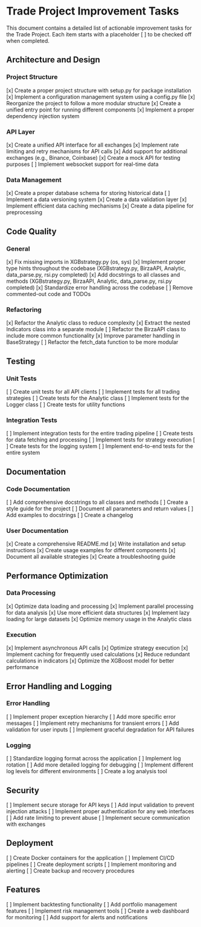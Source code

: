 # Trade Project Improvement Tasks

This document contains a detailed list of actionable improvement tasks for the Trade Project. Each item starts with a placeholder [ ] to be checked off when completed.

## Architecture and Design

### Project Structure
[x] Create a proper project structure with setup.py for package installation
[x] Implement a configuration management system using a config.py file
[x] Reorganize the project to follow a more modular structure
[x] Create a unified entry point for running different components
[x] Implement a proper dependency injection system

### API Layer
[x] Create a unified API interface for all exchanges
[x] Implement rate limiting and retry mechanisms for API calls
[x] Add support for additional exchanges (e.g., Binance, Coinbase)
[x] Create a mock API for testing purposes
[ ] Implement websocket support for real-time data

### Data Management
[x] Create a proper database schema for storing historical data
[ ] Implement a data versioning system
[x] Create a data validation layer
[x] Implement efficient data caching mechanisms
[x] Create a data pipeline for preprocessing

## Code Quality

### General
[x] Fix missing imports in XGBstrategy.py (os, sys)
[x] Implement proper type hints throughout the codebase (XGBstrategy.py, BirzaAPI, Analytic, data_parse.py, rsi.py completed)
[x] Add docstrings to all classes and methods (XGBstrategy.py, BirzaAPI, Analytic, data_parse.py, rsi.py completed)
[x] Standardize error handling across the codebase
[ ] Remove commented-out code and TODOs

### Refactoring
[x] Refactor the Analytic class to reduce complexity
[x] Extract the nested Indicators class into a separate module
[ ] Refactor the BirzaAPI class to include more common functionality
[x] Improve parameter handling in BaseStrategy
[ ] Refactor the fetch_data function to be more modular

## Testing

### Unit Tests
[ ] Create unit tests for all API clients
[ ] Implement tests for all trading strategies
[ ] Create tests for the Analytic class
[ ] Implement tests for the Logger class
[ ] Create tests for utility functions

### Integration Tests
[ ] Implement integration tests for the entire trading pipeline
[ ] Create tests for data fetching and processing
[ ] Implement tests for strategy execution
[ ] Create tests for the logging system
[ ] Implement end-to-end tests for the entire system

## Documentation

### Code Documentation
[ ] Add comprehensive docstrings to all classes and methods
[ ] Create a style guide for the project
[ ] Document all parameters and return values
[ ] Add examples to docstrings
[ ] Create a changelog

### User Documentation
[x] Create a comprehensive README.md
[x] Write installation and setup instructions
[x] Create usage examples for different components
[x] Document all available strategies
[x] Create a troubleshooting guide

## Performance Optimization

### Data Processing
[x] Optimize data loading and processing
[x] Implement parallel processing for data analysis
[x] Use more efficient data structures
[x] Implement lazy loading for large datasets
[x] Optimize memory usage in the Analytic class

### Execution
[x] Implement asynchronous API calls
[x] Optimize strategy execution
[x] Implement caching for frequently used calculations
[x] Reduce redundant calculations in indicators
[x] Optimize the XGBoost model for better performance

## Error Handling and Logging

### Error Handling
[ ] Implement proper exception hierarchy
[ ] Add more specific error messages
[ ] Implement retry mechanisms for transient errors
[ ] Add validation for user inputs
[ ] Implement graceful degradation for API failures

### Logging
[ ] Standardize logging format across the application
[ ] Implement log rotation
[ ] Add more detailed logging for debugging
[ ] Implement different log levels for different environments
[ ] Create a log analysis tool

## Security

[ ] Implement secure storage for API keys
[ ] Add input validation to prevent injection attacks
[ ] Implement proper authentication for any web interfaces
[ ] Add rate limiting to prevent abuse
[ ] Implement secure communication with exchanges

## Deployment

[ ] Create Docker containers for the application
[ ] Implement CI/CD pipelines
[ ] Create deployment scripts
[ ] Implement monitoring and alerting
[ ] Create backup and recovery procedures

## Features

[ ] Implement backtesting functionality
[ ] Add portfolio management features
[ ] Implement risk management tools
[ ] Create a web dashboard for monitoring
[ ] Add support for alerts and notifications
